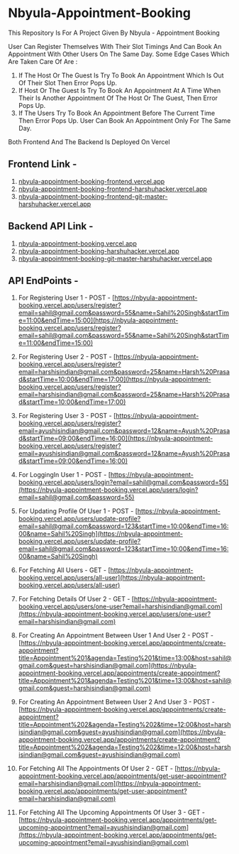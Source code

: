 # Nbyula-Appointment-Booking
This Repository Is For A Project Given By Nbyula - Appointment Booking

User Can Register Themselves With Their Slot Timings And Can Book An Appointment With Other Users On The Same Day. 
Some Edge Cases Which Are Taken Care Of Are : 
1. If The Host Or The Guest Is Try To Book An Appointment Which Is Out Of Their Slot Then Error Pops Up.
2. If Host Or The Guest Is Try To Book An Appointment At A Time When Their Is Another Appointment Of The Host Or The Guest, Then Error Pops Up.
3. If The Users Try To Book An Appointment Before The Current Time Then Error Pops Up. User Can Book An Appointment Only For The Same Day.

Both Frontend And The Backend Is Deployed On Vercel

## Frontend Link - 

1. [nbyula-appointment-booking-frontend.vercel.app](nbyula-appointment-booking-frontend.vercel.app)
2. [nbyula-appointment-booking-frontend-harshuhacker.vercel.app](nbyula-appointment-booking-frontend-harshuhacker.vercel.app)
3. [nbyula-appointment-booking-frontend-git-master-harshuhacker.vercel.app](nbyula-appointment-booking-frontend-git-master-harshuhacker.vercel.app)


## Backend API Link - 

1. [nbyula-appointment-booking.vercel.app](nbyula-appointment-booking.vercel.app)
2. [nbyula-appointment-booking-harshuhacker.vercel.app](nbyula-appointment-booking-harshuhacker.vercel.app)
3. [nbyula-appointment-booking-git-master-harshuhacker.vercel.app](nbyula-appointment-booking-git-master-harshuhacker.vercel.app)

## API EndPoints - 

1. For Registering User 1 - POST - 
[https://nbyula-appointment-booking.vercel.app/users/register?email=sahil@gmail.com&password=55&name=Sahil%20Singh&startTime=11:00&endTime=15:00](https://nbyula-appointment-booking.vercel.app/users/register?email=sahil@gmail.com&password=55&name=Sahil%20Singh&startTime=11:00&endTime=15:00)


2. For Registering User 2 - POST - 
[https://nbyula-appointment-booking.vercel.app/users/register?email=harshisindian@gmail.com&password=25&name=Harsh%20Prasad&startTime=10:00&endTime=17:00](https://nbyula-appointment-booking.vercel.app/users/register?email=harshisindian@gmail.com&password=25&name=Harsh%20Prasad&startTime=10:00&endTime=17:00)


3. For Registering User 3 - POST - 
[https://nbyula-appointment-booking.vercel.app/users/register?email=ayushisindian@gmail.com&password=12&name=Ayush%20Prasad&startTime=09:00&endTime=16:00](https://nbyula-appointment-booking.vercel.app/users/register?email=ayushisindian@gmail.com&password=12&name=Ayush%20Prasad&startTime=09:00&endTime=16:00)


5. For LoggingIn User 1 - POST - 
[https://nbyula-appointment-booking.vercel.app/users/login?email=sahil@gmail.com&password=55](https://nbyula-appointment-booking.vercel.app/users/login?email=sahil@gmail.com&password=55)

8. For Updating Profile Of User 1 - POST - 
[https://nbyula-appointment-booking.vercel.app/users/update-profile?email=sahil@gmail.com&password=123&startTime=10:00&endTime=16:00&name=Sahil%20Singh](https://nbyula-appointment-booking.vercel.app/users/update-profile?email=sahil@gmail.com&password=123&startTime=10:00&endTime=16:00&name=Sahil%20Singh)


10. For Fetching All Users - GET - 
[https://nbyula-appointment-booking.vercel.app/users/all-user](https://nbyula-appointment-booking.vercel.app/users/all-user)


12. For Fetching Details Of User 2 - GET - 
[https://nbyula-appointment-booking.vercel.app/users/one-user?email=harshisindian@gmail.com](https://nbyula-appointment-booking.vercel.app/users/one-user?email=harshisindian@gmail.com)

14. For Creating An Appointment Between User 1 And User 2 - POST - 
[https://nbyula-appointment-booking.vercel.app/appointments/create-appointment?title=Appointment%201&agenda=Testing%201&time=13:00&host=sahil@gmail.com&guest=harshisindian@gmail.com](https://nbyula-appointment-booking.vercel.app/appointments/create-appointment?title=Appointment%201&agenda=Testing%201&time=13:00&host=sahil@gmail.com&guest=harshisindian@gmail.com)


16. For Creating An Appointment Between User 2 And User 3 - POST - 
[https://nbyula-appointment-booking.vercel.app/appointments/create-appointment?title=Appointment%202&agenda=Testing%202&time=12:00&host=harshisindian@gmail.com&guest=ayushisindian@gmail.com](https://nbyula-appointment-booking.vercel.app/appointments/create-appointment?title=Appointment%202&agenda=Testing%202&time=12:00&host=harshisindian@gmail.com&guest=ayushisindian@gmail.com)


18. For Fetching All The Appointments Of User 2 - GET - 
[https://nbyula-appointment-booking.vercel.app/appointments/get-user-appointment?email=harshisindian@gmail.com](https://nbyula-appointment-booking.vercel.app/appointments/get-user-appointment?email=harshisindian@gmail.com)


20. For Fetching All The Upcoming Appointments Of User 3 - GET - 
[https://nbyula-appointment-booking.vercel.app/appointments/get-upcoming-appointment?email=ayushisindian@gmail.com](https://nbyula-appointment-booking.vercel.app/appointments/get-upcoming-appointment?email=ayushisindian@gmail.com)

